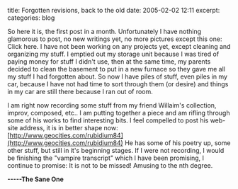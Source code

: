 title: Forgotten revisions, back to the old
date: 2005-02-02 12:11
excerpt: 
categories: blog

So here it is, the first post in a month. Unfortunately I have nothing glamorous to post, no new writings yet, no more pictures except this one: Click here. I have not been working on any projects yet, except cleaning and organizing my stuff. I emptied out my storage unit because I was tired of paying money for stuff I didn't use, then at the same time, my parents decided to clean the basement to put in a new furnace so they gave me all my stuff I had forgotten about. So now I have piles of stuff, even piles in my car, because I have not had time to sort through them (or desire) and things in my car are still there because I ran out of room.

I am right now recording some stuff from my friend Willaim's collection, improv, composed, etc.. I am putting together a piece and am rifling through some of his works to find interesting bits. I feel compelled to post his web-site address, it is in better shape now: [http://www.geocities.com/rubidium84](http://www.geocities.com/rubidium84) He has some of his poetry up, some other stuff, but still in it's beginning stages. If I were not recording, I would be finishing the "vampire transcript" which I have been promising, I continue to promise: It is not to be missed! Amusing to the nth degree.

**-----The Sane One**